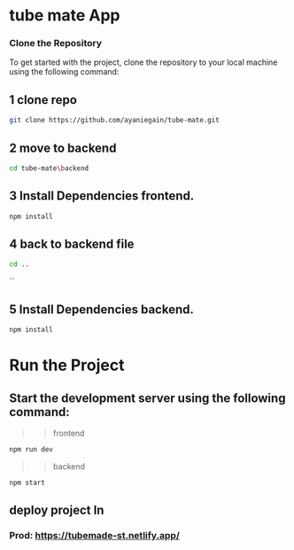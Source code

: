 # tube mate  App


### Clone the Repository

To get started with the project, clone the repository to your local machine using the following command:

## 1 clone repo
```bash
git clone https://github.com/ayaniegain/tube-mate.git

```
## 2 move to backend
```bash
cd tube-mate\backend
```
## 3 Install Dependencies frontend.

```bash
npm install
```
## 4 back to backend file 


```bash
cd ..
```
``
## 5 Install Dependencies backend.

```bash
npm install
```

# Run the Project
## Start the development server using the following command:

>>frontend
```bash
npm run dev
```


>>backend
```bash
npm start
```
## deploy project In

 ### Prod: https://tubemade-st.netlify.app/

 

 

